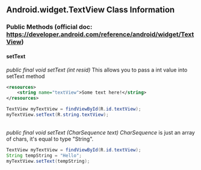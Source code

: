 ## Android.widget.TextView Class Information
### Public Methods (official doc: https://developer.android.com/reference/android/widget/TextView)
#### setText

*public final void setText (int resid)*
This allows you to pass a int value into setText method

``` xml
<resources>
    <string name="textView">Some text here!</string>
</resources>
```

``` java
TextView myTextView = findViewById(R.id.textView);
myTextView.setText(R.string.textView);
```

\
*public final void setText (CharSequence text)*
*CharSequence* is just an array of chars, it's equal to type "String".

``` java
TextView myTextView = findViewById(R.id.textView);
String tempString = "Hello";
myTextView.setText(tempString);
```
